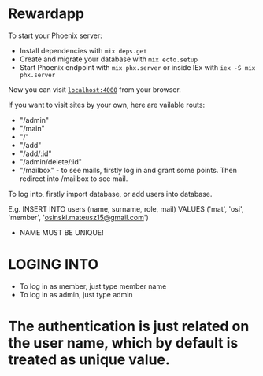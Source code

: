 # Rewardapp

To start your Phoenix server:

  * Install dependencies with `mix deps.get`
  * Create and migrate your database with `mix ecto.setup`
  * Start Phoenix endpoint with `mix phx.server` or inside IEx with `iex -S mix phx.server`

Now you can visit [`localhost:4000`](http://localhost:4000) from your browser.

If you want to visit sites by your own, here are vailable routs:

* "/admin"
* "/main"
* "/"
* "/add"
* "/add/:id"
* "/admin/delete/:id"
* "/mailbox" - to see mails, firstly log in and grant some points. Then redirect into /mailbox to see mail. 


To log into, firstly import database, or add users into database. 

E.g. INSERT INTO users (name, surname, role, mail) VALUES ('mat', 'osi', 'member', 'osinski.mateusz15@gmail.com') 

* NAME MUST BE UNIQUE!

# LOGING INTO

* To log in as member, just type member name
* To log in as admin, just type admin 

# The authentication is just related on the user name, which by default is treated as unique value. 
